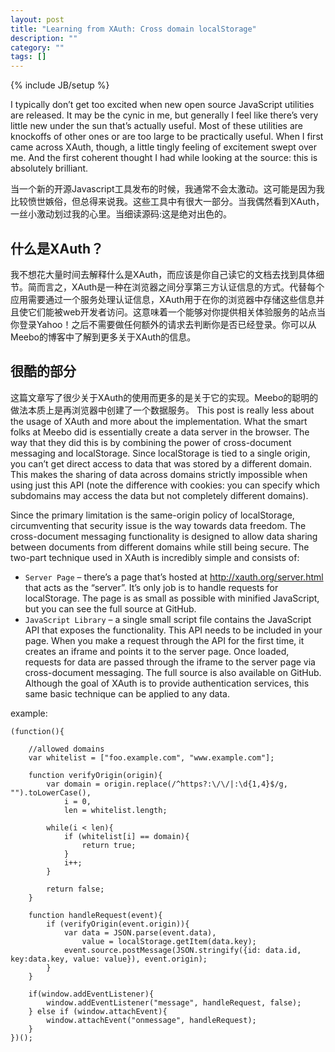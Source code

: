 ```yaml
---
layout: post
title: "Learning from XAuth: Cross domain localStorage"
description: ""
category: ""
tags: []
---
```

{% include JB/setup %}

I typically don’t get too excited when new open source JavaScript utilities are released. It may be the cynic in me, but generally I feel like there’s very little new under the sun that’s actually useful. Most of these utilities are knockoffs of other ones or are too large to be practically useful. When I first came across XAuth, though, a little tingly feeling of excitement swept over me. And the first coherent thought I had while looking at the source: this is absolutely brilliant.

当一个新的开源Javascript工具发布的时候，我通常不会太激动。这可能是因为我比较愤世嫉俗，但总得来说我。这些工具中有很大一部分。当我偶然看到XAuth，一丝小激动划过我的心里。当细读源码:这是绝对出色的。

## 什么是XAuth？

我不想花大量时间去解释什么是XAuth，而应该是你自己读它的文档去找到具体细节。简而言之，XAuth是一种在浏览器之间分享第三方认证信息的方式。代替每个应用需要通过一个服务处理认证信息，XAuth用于在你的浏览器中存储这些信息并且使它们能被web开发者访问。这意味着一个能够对你提供相关体验服务的站点当你登录Yahoo！之后不需要做任何额外的请求去判断你是否已经登录。你可以从Meebo的博客中了解到更多关于XAuth的信息。

## 很酷的部分

这篇文章写了很少关于XAuth的使用而更多的是关于它的实现。Meebo的聪明的做法本质上是再浏览器中创建了一个数据服务。
This post is really less about the usage of XAuth and more about the implementation. What the smart folks at Meebo did is essentially create a data server in the browser. The way that they did this is by combining the power of cross-document messaging and localStorage. Since localStorage is tied to a single origin, you can’t get direct access to data that was stored by a different domain. This makes the sharing of data across domains strictly impossible when using just this API (note the difference with cookies: you can specify which subdomains may access the data but not completely different domains).

Since the primary limitation is the same-origin policy of localStorage, circumventing that security issue is the way towards data freedom. The cross-document messaging functionality is designed to allow data sharing between documents from different domains while still being secure. The two-part technique used in XAuth is incredibly simple and consists of:

* `Server Page` – there’s a page that’s hosted at http://xauth.org/server.html that acts as the “server”. It’s only job is to handle requests for localStorage. The page is as small as possible with minified JavaScript, but you can see the full source at GitHub.
* `JavaScript Library` – a single small script file contains the JavaScript API that exposes the functionality. This API needs to be included in your page. When you make a request through the API for the first time, it creates an iframe and points it to the server page. Once loaded, requests for data are passed through the iframe to the server page via cross-document messaging. The full source is also available on GitHub.
Although the goal of XAuth is to provide authentication services, this same basic technique can be applied to any data.

example:

    (function(){

        //allowed domains
        var whitelist = ["foo.example.com", "www.example.com"];

        function verifyOrigin(origin){
            var domain = origin.replace(/^https?:\/\/|:\d{1,4}$/g, "").toLowerCase(),
                i = 0,
                len = whitelist.length;

            while(i < len){
                if (whitelist[i] == domain){
                    return true;
                }
                i++;
            }

            return false;
        }

        function handleRequest(event){
            if (verifyOrigin(event.origin)){
                var data = JSON.parse(event.data),
                    value = localStorage.getItem(data.key);
                event.source.postMessage(JSON.stringify({id: data.id, key:data.key, value: value}), event.origin);
            }
        }

        if(window.addEventListener){
            window.addEventListener("message", handleRequest, false);
        } else if (window.attachEvent){
            window.attachEvent("onmessage", handleRequest);
        }
    })();